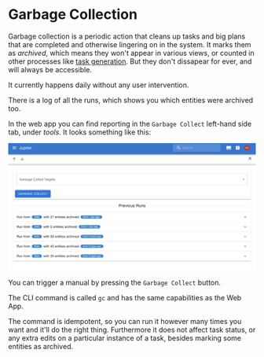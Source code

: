 # Garbage Collection

Garbage collection is a periodic action that cleans up tasks and big plans that are
completed and otherwise lingering on in the system. It marks them
as _archived_, which means they won't appear in various views, or counted
in other processes like [task generation](./tasks-generation.md). But
they don't dissapear for ever, and will always be accessible.

It currently happens daily without any user intervention.

There is a log of all the runs, which shows you which entities were
archived too.

In the web app you can find reporting in the `Garbage Collect` left-hand side tab, under _tools_. It looks
something like this:

![Gen](../assets/gc.png)

You can trigger a manual by pressing the `Garbage Collect` button.

The CLI command is called `gc` and has the same capabilities as the Web App.

The command is idempotent, so you can run it however many times you want and it'll do the right thing.
Furthermore it does not affect task status, or any extra edits on a particular instance of a task, besides
marking some entities as archived.
